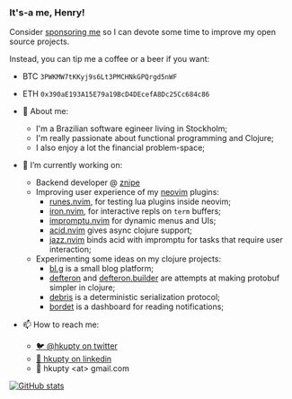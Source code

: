 ### It's-a me, Henry!

Consider [sponsoring me](https://github.com/sponsors/hkupty) so I can devote some time
to improve my open source projects.

Instead, you can tip me a coffee or a beer if you want:

- BTC `3PWKMW7tKKyj9s6Lt3PMCHNkGPQrgd5nWF`
- ETH `0x390aE193A15E79a19BcD4DEcefA8Dc25Cc684c86`

- 💬 About me:
  - I'm a Brazilian software egineer living in Stockholm;
  - I'm really passionate about functional programming and Clojure;
  - I also enjoy a lot the financial problem-space;

- 🔭 I’m currently working on:
  - Backend developer @ [znipe](https://beta.znipe.tv/)
  - Improving user experience of my [neovim](https://github.com/neovim/neovim) plugins:
    - [runes.nvim](https://github.com/hkupty/runes.nvim), for testing lua plugins inside neovim;
    - [iron.nvim](https://github.com/hkupty/iron.nvim), for interactive repls on `term` buffers;
    - [impromptu.nvim](https://github.com/hkupty/impromptu.nvim) for dynamic menus and UIs;
    - [acid.nvim](https://github.com/clojure-vim/acid.nvim) gives async clojure support;
    - [jazz.nvim](https://github.com/clojure-vim/jazz.nvim) binds acid with impromptu for tasks that require user interaction;
  - Experimenting some ideas on my clojure projects:
    - [bl.g](https://github.com/hkupty/bl.g) is a small blog platform;
    - [defteron](https://github.com/hkupty/defteron) and [defteron.builder](https://github.com/hkupty/defteron.builder) are attempts at making protobuf simpler in clojure;
    - [debris](https://github.com/hkupty/debris) is a deterministic serialization protocol;
    - [bordet](https://github.com/hkupty/bordet) is a dashboard for reading notifications;

- 📫 How to reach me:
  - [🐦 @hkupty on twitter](https://twitter.com/hkupty)
  - [🏢 hkupty on linkedin](https://www.linkedin.com/in/hkupty/)
  - 📧 hkupty &lt;at&gt; gmail.com


[![GitHub stats](https://github-readme-stats.vercel.app/api?username=hkupty&count_private=true&theme=merko&show_icons=true)](https://github.com/anuraghazra/github-readme-stats)
